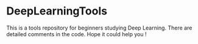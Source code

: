 # DeepLearningTools
This is a tools repository for beginners studying Deep Learning.
There are detailed comments in the code.
Hope it could help you !
